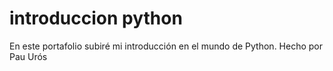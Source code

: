 # introduccion python
En este portafolio subiré mi introducción en el mundo de Python. Hecho por Pau Urós
